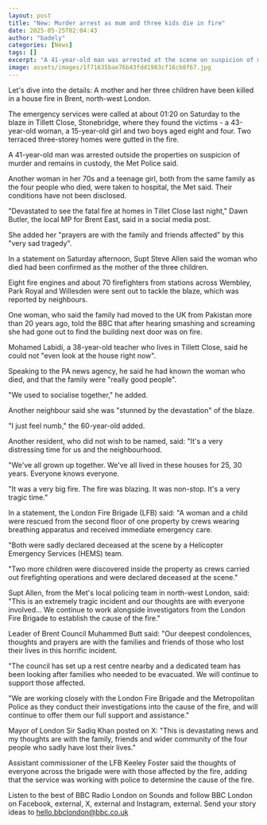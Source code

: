 ```yaml
---
layout: post
title: "New: Murder arrest as mum and three kids die in fire"
date: 2025-05-25T02:04:43
author: "badely"
categories: [News]
tags: []
excerpt: "A 41-year-old man was arrested at the scene on suspicion of murder and remains in custody."
image: assets/images/1f71635bae76b43fdd1983cf16cb8f67.jpg
---
```


Let's dive into the details: A mother and her three children have been killed in a house fire in Brent, north-west London.

The emergency services were called at about 01:20 on Saturday to the blaze in Tillett Close, Stonebridge, where they found the victims - a 43-year-old woman, a 15-year-old girl and two boys aged eight and four. Two terraced three-storey homes were gutted in the fire.

A 41-year-old man was arrested outside the properties on suspicion of murder and remains in custody, the Met Police said.

Another woman in her 70s and a teenage girl, both from the same family as the four people who died, were taken to hospital, the Met said. Their conditions have not been disclosed. 

"Devastated to see the fatal fire at homes in Tillet Close last night," Dawn Butler, the local MP for Brent East, said in a social media post. 

She added her "prayers are with the family and friends affected" by this "very sad tragedy".

In a statement on Saturday afternoon, Supt Steve Allen said the woman who died had been confirmed as the mother of the three children.

Eight fire engines and about 70 firefighters from stations across Wembley, Park Royal and Willesden were sent out to tackle the blaze, which was reported by neighbours.

One woman, who said the family had moved to the UK from Pakistan more than 20 years ago, told the BBC that after hearing smashing and screaming she had gone out to find the building next door was on fire.

Mohamed Labidi, a 38-year-old teacher who lives in Tillett Close, said he could not "even look at the house right now".

Speaking to the PA news agency, he said he had known the woman who died, and that the family were "really good people".

"We used to socialise together," he added.

Another neighbour said she was "stunned by the devastation" of the blaze.

"I just feel numb," the 60-year-old added.

Another resident, who did not wish to be named, said: "It's a very distressing time for us and the neighbourhood.

"We've all grown up together. We've all lived in these houses for 25, 30 years. Everyone knows everyone.

"It was a very big fire. The fire was blazing. It was non-stop. It's a very tragic time."

In a statement, the London Fire Brigade (LFB) said: "A woman and a child were rescued from the second floor of one property by crews wearing breathing apparatus and received immediate emergency care.

"Both were sadly declared deceased at the scene by a Helicopter Emergency Services (HEMS) team.

"Two more children were discovered inside the property as crews carried out firefighting operations and were declared deceased at the scene."

Supt Allen, from the Met's local policing team in north-west London, said: "This is an extremely tragic incident and our thoughts are with everyone involved... We continue to work alongside investigators from the London Fire Brigade to establish the cause of the fire."

Leader of Brent Council Muhammed Butt said: "Our deepest condolences, thoughts and prayers are with the families and friends of those who lost their lives in this horrific incident.

"The council has set up a rest centre nearby and a dedicated team has been looking after families who needed to be evacuated. We will continue to support those affected.

"We are working closely with the London Fire Brigade and the Metropolitan Police as they conduct their investigations into the cause of the fire, and will continue to offer them our full support and assistance."

Mayor of London Sir Sadiq Khan posted on X: "This is devastating news and my thoughts are with the family, friends and wider community of the four people who sadly have lost their lives."

Assistant commissioner of the LFB Keeley Foster said the thoughts of everyone across the brigade were with those affected by the fire, adding that the service was working with police to determine the cause of the fire.

Listen to the best of BBC Radio London on Sounds and follow BBC London on Facebook, external, X, external and Instagram, external. Send your story ideas to hello.bbclondon@bbc.co.uk

